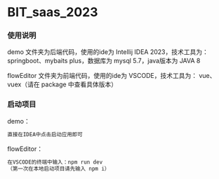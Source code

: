 # BIT_saas_2023

### 使用说明

demo 文件夹为后端代码，使用的ide为 Intellij IDEA 2023，技术工具为： springboot、mybaits plus，数据库为 mysql 5.7，java版本为 JAVA 8

flowEditor 文件夹为前端代码，使用的ide为 VSCODE，技术工具为： vue、vuex（请在 package 中查看具体版本）


### 启动项目

demo：
```sh
直接在IDEA中点击启动应用即可
```

flowEditor：
```sh
在VSCODE的终端中输入：npm run dev
（第一次在本地启动项目请先输入 npm i）

```
